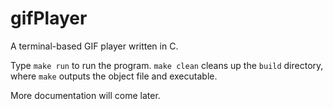 # gifPlayer

A terminal-based GIF player written in C.

Type `make run` to run the program. `make clean` cleans up the `build` directory, where `make` outputs the object file and executable.

More documentation will come later.
